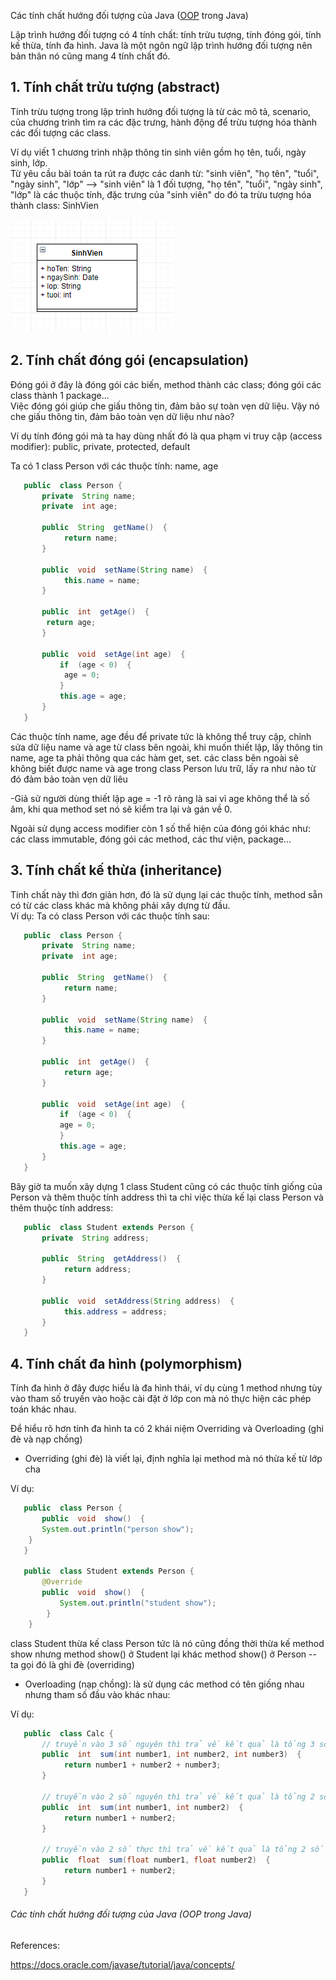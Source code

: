Các tính chất hướng đối tượng của Java ([OOP](/programming/lap-trinh-huong-doi-tuong-la-gi-uu-nhuoc-diem/) trong Java)

Lập trình hướng đối tượng có 4 tính chất: tính trừu tượng, tính đóng gói, tính kế thừa, tính đa hình. Java là một ngôn ngữ lập trình hướng đối tượng nên bản thân nó cũng mang 4 tính chất đó.

1\. Tính chất trừu tượng (abstract)
-----------------------------------

Tính trừu tượng trong lập trình hướng đối tượng là từ các mô tả, scenario, của chương trình tìm ra các đặc trưng, hành động để trừu tượng hóa thành các đối tượng các class.

Ví dụ viết 1 chương trình nhập thông tin sinh viên gồm họ tên, tuổi, ngày sinh, lớp.\
Từ yêu cầu bài toán ta rút ra được các danh từ: "sinh viên", "họ tên", "tuổi", "ngày sinh", "lớp" --> "sinh viên" là 1 đối tượng, "họ tên", "tuổi", "ngày sinh", "lớp" là các thuộc tính, đặc trưng của "sinh viên" do đó ta trừu tượng hóa thành class: SinhVien

![Các tính chất hướng đối tượng của Java (OOP trong Java)](/img/posts/java/oop1.png)

2\. Tính chất đóng gói (encapsulation)
--------------------------------------

Đóng gói ở đây là đóng gói các biến, method thành các class; đóng gói các class thành 1 package...\
Việc đóng gói giúp che giấu thông tin, đảm bảo sự toàn vẹn dữ liệu. Vậy nó che giấu thông tin, đảm bảo toàn vẹn dữ liệu như nào?

Ví dụ tính đóng gói mà ta hay dùng nhất đó là qua phạm vi truy cập (access modifier): public, private, protected, default

Ta có 1 class Person với các thuộc tính: name, age

```java
   public  class Person {
	   private  String name;
	   private  int age;

	   public  String  getName()  {
			return name;
	   }

	   public  void  setName(String name)  {
			this.name = name;
	   }

	   public  int  getAge()  {
		return age;
	   }

	   public  void  setAge(int age)  {
		   if  (age < 0)  {
			age = 0;
		   }
		   this.age = age;
	   }
   }
```

Các thuộc tính name, age đều để private tức là không thể truy cập, chỉnh sửa dữ liệu name và age từ class bên ngoài, khi muốn thiết lập, lấy thông tin name, age ta phải thông qua các hàm get, set. các class bên ngoài sẽ không biết được name và age trong class Person lưu trữ, lấy ra như nào từ đó đảm bảo toàn vẹn dữ liêu

-Giả sử người dùng thiết lập age = -1 rõ ràng là sai vì age không thể là số âm, khi qua method set nó sẽ kiểm tra lại và gán về 0.

Ngoài sử dụng access modifier còn 1 số thể hiện của đóng gói khác như: các class immutable, đóng gói các method, các thư viện, package...

3\. Tính chất kế thừa (inheritance)
-----------------------------------

Tính chất này thì đơn giản hơn, đó là sử dụng lại các thuộc tính, method sẵn có từ các class khác mà không phải xây dựng từ đầu.\
Ví dụ: Ta có class Person với các thuộc tính sau:

```java
   public  class Person {
	   private  String name;
	   private  int age;

	   public  String  getName()  {
			return name;
	   }

	   public  void  setName(String name)  {
			this.name = name;
	   }

	   public  int  getAge()  {
			return age;
	   }

	   public  void  setAge(int age)  {
		   if  (age < 0)  {
		   age = 0;
		   }
		   this.age = age;
	   }
   }
```

Bây giờ ta muốn xây dựng 1 class Student cũng có các thuộc tính giống của Person và thêm thuộc tính address thì ta chỉ việc thừa kế lại class Person và thêm thuộc tính address:

```java
   public  class Student extends Person {
	   private  String address;

	   public  String  getAddress()  {
			return address;
	   }

	   public  void  setAddress(String address)  {
			this.address = address;
	   }
   }
```

4\. Tính chất đa hình (polymorphism)
------------------------------------

Tính đa hình ở đây được hiểu là đa hình thái, ví dụ cùng 1 method nhưng tùy vào tham số truyền vào hoặc cài đặt ở lớp con mà nó thực hiện các phép toán khác nhau.

Để hiểu rõ hơn tính đa hình ta có 2 khái niệm Overriding và Overloading (ghi đè và nạp chồng)

-   Overriding (ghi đè) là viết lại, định nghĩa lại method mà nó thừa kế từ lớp cha

Ví dụ:

```java
   public  class Person {
	   public  void  show()  {
	   System.out.println("person show");
	}
   }

   public  class Student extends Person {
	   @Override
	   public  void  show()  {
		   System.out.println("student show");
		}
	}
```

class Student thừa kế class Person tức là nó cũng đồng thời thừa kế method show nhưng method show() ở Student lại khác method show() ở Person -- ta gọi đó là ghi đè (overriding)

-   Overloading (nạp chồng): là sử dụng các method có tên giống nhau nhưng tham số đầu vào khác nhau:

Ví dụ:

```java
   public  class Calc {
	   // truyền vào 3 số nguyên thì trả về kết quả là tổng 3 số nguyên
	   public  int  sum(int number1, int number2, int number3)  {
			return number1 + number2 + number3;
	   }

	   // truyền vào 2 số nguyên thì trả về kết quả là tổng 2 số nguyên
	   public  int  sum(int number1, int number2)  {
			return number1 + number2;
	   }

	   // truyền vào 2 số thực thì trả về kết quả là tổng 2 số thực
	   public  float  sum(float number1, float number2)  {
			return number1 + number2;
	   }
   }
```

###### Các tính chất hướng đối tượng của Java (OOP trong Java)

References:

<https://docs.oracle.com/javase/tutorial/java/concepts/>